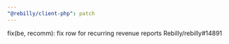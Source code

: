 ```yaml
---
"@rebilly/client-php": patch
---
```


fix(be, recomm): fix row for recurring revenue reports Rebilly/rebilly#14891

